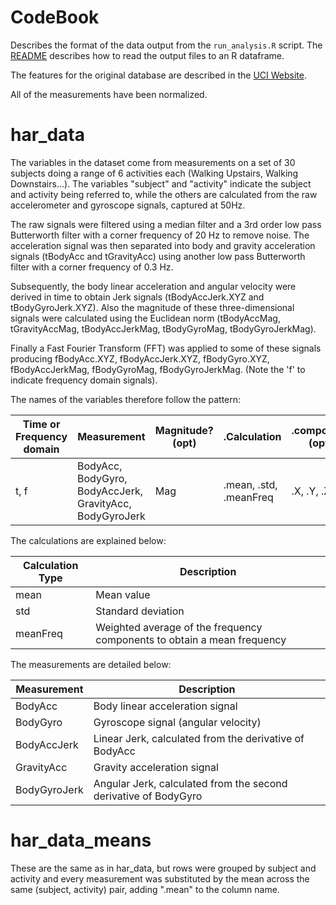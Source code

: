 # CodeBook

Describes the format of the data output from the `run_analysis.R` script. The [README](README.md) describes how to read the output files to an R dataframe.

The features for the original database are described in the [UCI Website](http://archive.ics.uci.edu/ml/datasets/Human+Activity+Recognition+Using+Smartphones).

All of the measurements have been normalized.

# har_data
The variables in the dataset come from measurements on a set of 30 subjects doing a range of 6 activities each (Walking Upstairs, Walking Downstairs...). The variables "subject" and "activity" indicate the subject and activity being referred to, while the others are calculated from the raw accelerometer and gyroscope signals, captured at 50Hz.

The raw signals were filtered using a median filter and a 3rd order low pass Butterworth filter with a corner frequency of 20 Hz to remove noise. The acceleration signal was then separated into body and gravity acceleration signals (tBodyAcc and tGravityAcc) using another low pass Butterworth filter with a corner frequency of 0.3 Hz.

Subsequently, the body linear acceleration and angular velocity were derived in time to obtain Jerk signals (tBodyAccJerk.XYZ and tBodyGyroJerk.XYZ). Also the magnitude of these three-dimensional signals were calculated using the Euclidean norm (tBodyAccMag, tGravityAccMag, tBodyAccJerkMag, tBodyGyroMag, tBodyGyroJerkMag).

Finally a Fast Fourier Transform (FFT) was applied to some of these signals producing fBodyAcc.XYZ, fBodyAccJerk.XYZ, fBodyGyro.XYZ, fBodyAccJerkMag, fBodyGyroMag, fBodyGyroJerkMag. (Note the 'f' to indicate frequency domain signals). 

The names of the variables therefore follow the pattern:

| Time or Frequency domain  | Measurement | Magnitude? (opt) | .Calculation | .component (opt) |
| ----- | ------------------------------------------------------------ | --- | --- | --- |
| t, f  | BodyAcc, BodyGyro, BodyAccJerk, GravityAcc, BodyGyroJerk  | Mag | .mean, .std, .meanFreq | .X, .Y, .Z |

The calculations are explained below:

| Calculation Type | Description |
| --- | --- |
| mean | Mean value |
| std | Standard deviation |
| meanFreq | Weighted average of the frequency components to obtain a mean frequency |

The measurements are detailed below:

| Measurement | Description |
| --- | --- |
| BodyAcc | Body linear acceleration signal |
| BodyGyro | Gyroscope signal (angular velocity) |
| BodyAccJerk | Linear Jerk, calculated from the derivative of BodyAcc |
| GravityAcc | Gravity acceleration signal |
| BodyGyroJerk | Angular Jerk, calculated from the second derivative of BodyGyro |

# har_data_means

These are the same as in har_data, but rows were grouped by subject and activity and every measurement was substituted by the mean across the same (subject, activity) pair, adding ".mean" to the column name.